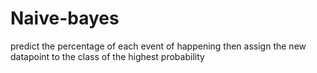 # Naive-bayes
predict the percentage of each event of happening then assign the new datapoint to the class of the highest probability 
